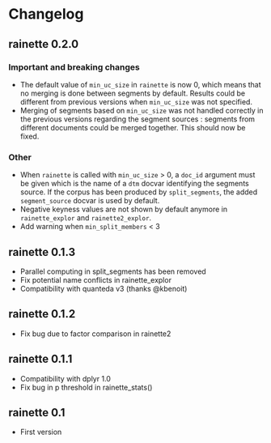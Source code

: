 # Changelog

## rainette 0.2.0

### Important and breaking changes

- The default value of `min_uc_size` in `rainette` is now 0, which means that no merging is done between segments by default. Results could be different from previous versions when `min_uc_size` was not specified.
- Merging of segments based on `min_uc_size` was not handled correctly in the previous versions regarding the segment sources : segments from different documents could be merged together. This should now be fixed.

### Other

- When `rainette` is called with `min_uc_size` > 0, a `doc_id` argument must be given which is the name of a `dtm` docvar identifying the segments source. If the corpus has been produced by `split_segments`, the added `segment_source` docvar is used by default.
- Negative keyness values are not shown by default anymore in `rainette_explor` and `rainette2_explor`.
- Add warning when `min_split_members` < 3

## rainette 0.1.3

- Parallel computing in split_segments has been removed
- Fix potential name conflicts in rainette_explor
- Compatibility with quanteda v3 (thanks @kbenoit)

## rainette 0.1.2

- Fix bug due to factor comparison in rainette2

## rainette 0.1.1

- Compatibility with dplyr 1.0
- Fix bug in p threshold in rainette_stats()

## rainette 0.1

- First version
